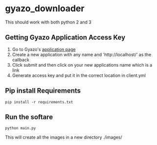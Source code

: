 # gyazo_downloader

This should work with both python 2 and 3

## Getting Gyazo Application Access Key
1. Go to Gyazo's [application page](https://gyazo.com/oauth/applications)
2. Create a new application with any name and 'http://localhost/' as the callback
3. Click submit and then click on your new applications name which is a link
4. Generate access key and put it in the correct location in client.yml

## Pip install Requirements

```
pip install -r requirements.txt
```

## Run the softare

```
python main.py
```
This will create all the images in a new directory ./images/
